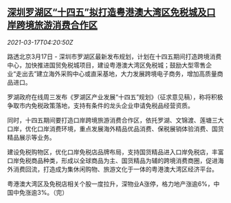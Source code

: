 <!--1615955005000-->
[深圳罗湖区“十四五”拟打造粤港澳大湾区免税城及口岸跨境旅游消费合作区](https://cn.reuters.com/article/shenzhen-bay-taxfree-plan-0317-wedn-idCNKBS2B90FM)
------

<div><i>2021-03-17T04:20:50Z</i></div><p>路透北京3月17日 - 深圳市罗湖区最新发布规划，计划在十四五期间打造跨境消费中心，加快推进国贸免税城项目，建设粤港澳大湾区免税城；鼓励大型零售企业“走出去”建立海外采购中心或直采基地，大力发展跨境电子商务，增加高质量商品进口。</p><p>罗湖政府在线周三发布《罗湖区产业发展“十四五”规划》（征求意见稿），称将积极争取市内免税政策落地，支持有条件的龙头企业申请免税品经营资质。</p><p>同时，十四五期间要打造口岸跨境旅游消费合作区，依托罗湖、文锦渡、莲塘三大口岸，优化口岸消费环境，重点发展海外精品优品消费、保税展销体验消费、国货精品展示等业务。</p><p>建设免税购物区，优化口岸免税店品牌布局，支持国货精品进入口岸免税店，丰富口岸免税商品种类，形成以全球商品为主、国货精品为辅的跨境消费商圈，促进海外消费回流，打造成为集休闲购物、旅游文化于一体的粤港澳大湾区经济平台。</p><p>粤港澳大湾区及免税店相关个股一度拉升，深物业A涨停，格力地产涨逾6%，中国中免涨逾3%。（完）</p>
